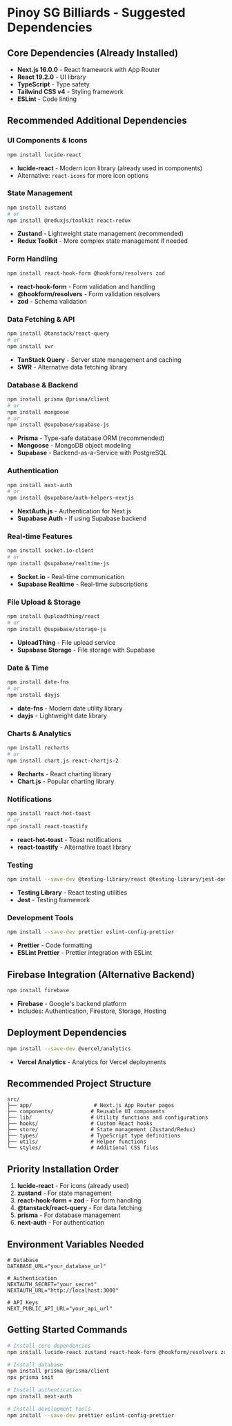 # Pinoy SG Billiards - Suggested Dependencies

## Core Dependencies (Already Installed)

- **Next.js 16.0.0** - React framework with App Router
- **React 19.2.0** - UI library
- **TypeScript** - Type safety
- **Tailwind CSS v4** - Styling framework
- **ESLint** - Code linting

## Recommended Additional Dependencies

### UI Components & Icons

```bash
npm install lucide-react
```

- **lucide-react** - Modern icon library (already used in components)
- Alternative: `react-icons` for more icon options

### State Management

```bash
npm install zustand
# or
npm install @reduxjs/toolkit react-redux
```

- **Zustand** - Lightweight state management (recommended)
- **Redux Toolkit** - More complex state management if needed

### Form Handling

```bash
npm install react-hook-form @hookform/resolvers zod
```

- **react-hook-form** - Form validation and handling
- **@hookform/resolvers** - Form validation resolvers
- **zod** - Schema validation

### Data Fetching & API

```bash
npm install @tanstack/react-query
# or
npm install swr
```

- **TanStack Query** - Server state management and caching
- **SWR** - Alternative data fetching library

### Database & Backend

```bash
npm install prisma @prisma/client
# or
npm install mongoose
# or
npm install @supabase/supabase-js
```

- **Prisma** - Type-safe database ORM (recommended)
- **Mongoose** - MongoDB object modeling
- **Supabase** - Backend-as-a-Service with PostgreSQL

### Authentication

```bash
npm install next-auth
# or
npm install @supabase/auth-helpers-nextjs
```

- **NextAuth.js** - Authentication for Next.js
- **Supabase Auth** - If using Supabase backend

### Real-time Features

```bash
npm install socket.io-client
# or
npm install @supabase/realtime-js
```

- **Socket.io** - Real-time communication
- **Supabase Realtime** - Real-time subscriptions

### File Upload & Storage

```bash
npm install @uploadthing/react
# or
npm install @supabase/storage-js
```

- **UploadThing** - File upload service
- **Supabase Storage** - File storage with Supabase

### Date & Time

```bash
npm install date-fns
# or
npm install dayjs
```

- **date-fns** - Modern date utility library
- **dayjs** - Lightweight date library

### Charts & Analytics

```bash
npm install recharts
# or
npm install chart.js react-chartjs-2
```

- **Recharts** - React charting library
- **Chart.js** - Popular charting library

### Notifications

```bash
npm install react-hot-toast
# or
npm install react-toastify
```

- **react-hot-toast** - Toast notifications
- **react-toastify** - Alternative toast library

### Testing

```bash
npm install --save-dev @testing-library/react @testing-library/jest-dom jest jest-environment-jsdom
```

- **Testing Library** - React testing utilities
- **Jest** - Testing framework

### Development Tools

```bash
npm install --save-dev prettier eslint-config-prettier
```

- **Prettier** - Code formatting
- **ESLint Prettier** - Prettier integration with ESLint

## Firebase Integration (Alternative Backend)

```bash
npm install firebase
```

- **Firebase** - Google's backend platform
- Includes: Authentication, Firestore, Storage, Hosting

## Deployment Dependencies

```bash
npm install --save-dev @vercel/analytics
```

- **Vercel Analytics** - Analytics for Vercel deployments

## Recommended Project Structure

```
src/
├── app/                    # Next.js App Router pages
├── components/            # Reusable UI components
├── lib/                   # Utility functions and configurations
├── hooks/                 # Custom React hooks
├── store/                 # State management (Zustand/Redux)
├── types/                 # TypeScript type definitions
├── utils/                 # Helper functions
└── styles/                # Additional CSS files
```

## Priority Installation Order

1. **lucide-react** - For icons (already used)
2. **zustand** - For state management
3. **react-hook-form + zod** - For form handling
4. **@tanstack/react-query** - For data fetching
5. **prisma** - For database management
6. **next-auth** - For authentication

## Environment Variables Needed

```env
# Database
DATABASE_URL="your_database_url"

# Authentication
NEXTAUTH_SECRET="your_secret"
NEXTAUTH_URL="http://localhost:3000"

# API Keys
NEXT_PUBLIC_API_URL="your_api_url"
```

## Getting Started Commands

```bash
# Install core dependencies
npm install lucide-react zustand react-hook-form @hookform/resolvers zod @tanstack/react-query

# Install database
npm install prisma @prisma/client
npx prisma init

# Install authentication
npm install next-auth

# Install development tools
npm install --save-dev prettier eslint-config-prettier
```
